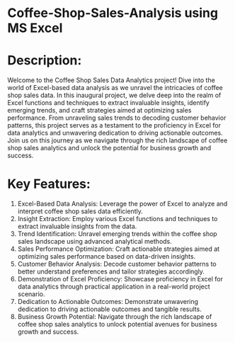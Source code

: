 # Coffee-Shop-Sales-Analysis using MS Excel
# Description:
Welcome to the Coffee Shop Sales Data Analytics project! Dive into the world of Excel-based data analysis as we unravel the intricacies of coffee shop sales data. In this inaugural project, we delve deep into the realm of Excel functions and techniques to extract invaluable insights, identify emerging trends, and craft strategies aimed at optimizing sales performance. From unraveling sales trends to decoding customer behavior patterns, this project serves as a testament to the proficiency in Excel for data analytics and unwavering dedication to driving actionable outcomes. Join us on this journey as we navigate through the rich landscape of coffee shop sales analytics and unlock the potential for business growth and success.

# Key Features:
1. Excel-Based Data Analysis: Leverage the power of Excel to analyze and interpret coffee shop sales data efficiently.
2. Insight Extraction: Employ various Excel functions and techniques to extract invaluable insights from the data.
3. Trend Identification: Unravel emerging trends within the coffee shop sales landscape using advanced analytical methods.
4. Sales Performance Optimization: Craft actionable strategies aimed at optimizing sales performance based on data-driven insights.
5. Customer Behavior Analysis: Decode customer behavior patterns to better understand preferences and tailor strategies accordingly.
6. Demonstration of Excel Proficiency: Showcase proficiency in Excel for data analytics through practical application in a real-world project scenario.
7. Dedication to Actionable Outcomes: Demonstrate unwavering dedication to driving actionable outcomes and tangible results.
8. Business Growth Potential: Navigate through the rich landscape of coffee shop sales analytics to unlock potential avenues for business growth and success.





